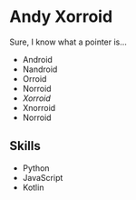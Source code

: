 # Andy Xorroid

Sure, I know what a pointer is...

- Android
- Nandroid
- Orroid
- Norroid
- *Xorroid*
- Xnorroid
- Norroid

## Skills

- Python
- JavaScript
- Kotlin
